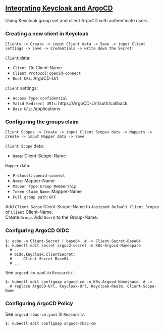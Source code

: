 ## [Integrating Keycloak and ArgoCD](https://argoproj.github.io/argo-cd/operator-manual/user-management/keycloak/)

Using Keycloak group set and client ArgoCD with authenticate users.  

### Creating a new client in Keycloak

```
Clients -> Create -> input Client data -> Save -> input Client settings -> Save -> Credentials -> write down the Secret!
```

`Client` data:
* `Client ID`: Client-Name
* `Client Protocol`: `openid-connect`
* `Root URL`: ArgoCD-Url

`Client` settings:
* `Access Type`: `confidential`
* `Valid Redirect URIs`: https://ArgoCD-Url/auth/callback
* `Base URL`: /applications

### Configuring the groups claim

```
Client Scopes -> Create -> input Client Scopes data -> Mappers -> Create -> input Mapper data -> Save
```

`Client Scope` data:
* `Name`: Client-Scope-Name

`Mapper` data:
* `Protocol`: `openid-connect`
* `Name`: Mapper-Name
* `Mapper Type`: `Group Membership`
* `Token Claim Name`: Mapper-Name
* `Full group path`: `OFF`

Add `Client Scope` Client-Scope-Name to `Assigned Default Client Scopes` of `Client` Client-Name.  
Create `Group`. Add `User`s to the Group-Name.  

### Confguring ArgoCD OIDC

```
$: echo -n Client-Secret | base64  # -> Client-Secret-Base64
$: kubectl edit secret argocd-secret -n K8s-Argocd-Namespace
  # ...
  # oidc.keycloak.clientSecret:
  #     Client-Secret-Base64
  # ...
```

See `argocd-cm.yaml` in `Research/`.  

```
$: kubectl edit configmap argocd-cm -n K8s-Argocd-Namespace  # ->
  # replace ArgoCD-Url, Keycloak-Url, Keycloak-Realm, Client-Scope-Name
```

### Configuring ArgoCD Policy

See `argocd-rbac-cm.yaml` in `Research/`.  

```
$: kubectl edit configmap argocd-rbac-cm
```

